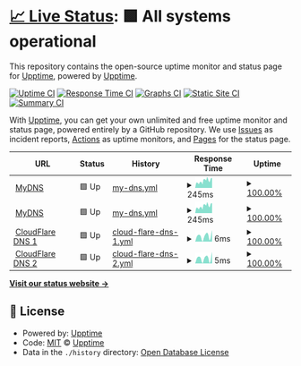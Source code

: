 # [📈 Live Status](https://chintan9.github.io/MyDNS): <!--live status--> **🟩 All systems operational**

This repository contains the open-source uptime monitor and status page for [Upptime](https://upptime.js.org), powered by [Upptime](https://github.com/upptime/upptime).

[![Uptime CI](https://github.com/chintan9/MyDNS/workflows/Uptime%20CI/badge.svg)](https://github.com/chintan9/MyDNS/actions?query=workflow%3A%22Uptime+CI%22)
[![Response Time CI](https://github.com/chintan9/MyDNS/workflows/Response%20Time%20CI/badge.svg)](https://github.com/chintan9/MyDNS/actions?query=workflow%3A%22Response+Time+CI%22)
[![Graphs CI](https://github.com/chintan9/MyDNS/workflows/Graphs%20CI/badge.svg)](https://github.com/chintan9/MyDNS/actions?query=workflow%3A%22Graphs+CI%22)
[![Static Site CI](https://github.com/chintan9/MyDNS/workflows/Static%20Site%20CI/badge.svg)](https://github.com/chintan9/MyDNS/actions?query=workflow%3A%22Static+Site+CI%22)
[![Summary CI](https://github.com/chintan9/MyDNS/workflows/Summary%20CI/badge.svg)](https://github.com/chintan9/MyDNS/actions?query=workflow%3A%22Summary+CI%22)

With [Upptime](https://upptime.js.org), you can get your own unlimited and free uptime monitor and status page, powered entirely by a GitHub repository. We use [Issues](https://github.com/upptime/upptime/issues) as incident reports, [Actions](https://github.com/chintan9/MyDNS/actions) as uptime monitors, and [Pages](https://demo.upptime.js.org) for the status page.

<!--start: status pages-->
<!-- This summary is generated by Upptime (https://github.com/upptime/upptime) -->
<!-- Do not edit this manually, your changes will be overwritten -->
<!-- prettier-ignore -->
| URL | Status | History | Response Time | Uptime |
| --- | ------ | ------- | ------------- | ------ |
| <img alt="" src="https://favicons.githubusercontent.com/dot.dnsc9.dynv6.net" height="13"> [MyDNS](https://dot.dnsc9.dynv6.net/login.html) | 🟩 Up | [my-dns.yml](https://github.com/chintan9/MyDNS/commits/HEAD/history/my-dns.yml) | <details><summary><img alt="Response time graph" src="./graphs/my-dns/response-time-week.png" height="20"> 245ms</summary><br><a href="https://chintan9.github.io/MyDNS/history/my-dns"><img alt="Response time 313" src="https://img.shields.io/endpoint?url=https%3A%2F%2Fraw.githubusercontent.com%2Fchintan9%2FMyDNS%2FHEAD%2Fapi%2Fmy-dns%2Fresponse-time.json"></a><br><a href="https://chintan9.github.io/MyDNS/history/my-dns"><img alt="24-hour response time 344" src="https://img.shields.io/endpoint?url=https%3A%2F%2Fraw.githubusercontent.com%2Fchintan9%2FMyDNS%2FHEAD%2Fapi%2Fmy-dns%2Fresponse-time-day.json"></a><br><a href="https://chintan9.github.io/MyDNS/history/my-dns"><img alt="7-day response time 245" src="https://img.shields.io/endpoint?url=https%3A%2F%2Fraw.githubusercontent.com%2Fchintan9%2FMyDNS%2FHEAD%2Fapi%2Fmy-dns%2Fresponse-time-week.json"></a><br><a href="https://chintan9.github.io/MyDNS/history/my-dns"><img alt="30-day response time 273" src="https://img.shields.io/endpoint?url=https%3A%2F%2Fraw.githubusercontent.com%2Fchintan9%2FMyDNS%2FHEAD%2Fapi%2Fmy-dns%2Fresponse-time-month.json"></a><br><a href="https://chintan9.github.io/MyDNS/history/my-dns"><img alt="1-year response time 313" src="https://img.shields.io/endpoint?url=https%3A%2F%2Fraw.githubusercontent.com%2Fchintan9%2FMyDNS%2FHEAD%2Fapi%2Fmy-dns%2Fresponse-time-year.json"></a></details> | <details><summary><a href="https://chintan9.github.io/MyDNS/history/my-dns">100.00%</a></summary><a href="https://chintan9.github.io/MyDNS/history/my-dns"><img alt="All-time uptime 99.83%" src="https://img.shields.io/endpoint?url=https%3A%2F%2Fraw.githubusercontent.com%2Fchintan9%2FMyDNS%2FHEAD%2Fapi%2Fmy-dns%2Fuptime.json"></a><br><a href="https://chintan9.github.io/MyDNS/history/my-dns"><img alt="24-hour uptime 100.00%" src="https://img.shields.io/endpoint?url=https%3A%2F%2Fraw.githubusercontent.com%2Fchintan9%2FMyDNS%2FHEAD%2Fapi%2Fmy-dns%2Fuptime-day.json"></a><br><a href="https://chintan9.github.io/MyDNS/history/my-dns"><img alt="7-day uptime 100.00%" src="https://img.shields.io/endpoint?url=https%3A%2F%2Fraw.githubusercontent.com%2Fchintan9%2FMyDNS%2FHEAD%2Fapi%2Fmy-dns%2Fuptime-week.json"></a><br><a href="https://chintan9.github.io/MyDNS/history/my-dns"><img alt="30-day uptime 100.00%" src="https://img.shields.io/endpoint?url=https%3A%2F%2Fraw.githubusercontent.com%2Fchintan9%2FMyDNS%2FHEAD%2Fapi%2Fmy-dns%2Fuptime-month.json"></a><br><a href="https://chintan9.github.io/MyDNS/history/my-dns"><img alt="1-year uptime 99.83%" src="https://img.shields.io/endpoint?url=https%3A%2F%2Fraw.githubusercontent.com%2Fchintan9%2FMyDNS%2FHEAD%2Fapi%2Fmy-dns%2Fuptime-year.json"></a></details>
| <img alt="" src="https://favicons.githubusercontent.com/dnsc9.dynv6.net" height="13"> [MyDNS](https://dnsc9.dynv6.net/login.html) | 🟩 Up | [my-dns.yml](https://github.com/chintan9/MyDNS/commits/HEAD/history/my-dns.yml) | <details><summary><img alt="Response time graph" src="./graphs/my-dns/response-time-week.png" height="20"> 245ms</summary><br><a href="https://chintan9.github.io/MyDNS/history/my-dns"><img alt="Response time 313" src="https://img.shields.io/endpoint?url=https%3A%2F%2Fraw.githubusercontent.com%2Fchintan9%2FMyDNS%2FHEAD%2Fapi%2Fmy-dns%2Fresponse-time.json"></a><br><a href="https://chintan9.github.io/MyDNS/history/my-dns"><img alt="24-hour response time 344" src="https://img.shields.io/endpoint?url=https%3A%2F%2Fraw.githubusercontent.com%2Fchintan9%2FMyDNS%2FHEAD%2Fapi%2Fmy-dns%2Fresponse-time-day.json"></a><br><a href="https://chintan9.github.io/MyDNS/history/my-dns"><img alt="7-day response time 245" src="https://img.shields.io/endpoint?url=https%3A%2F%2Fraw.githubusercontent.com%2Fchintan9%2FMyDNS%2FHEAD%2Fapi%2Fmy-dns%2Fresponse-time-week.json"></a><br><a href="https://chintan9.github.io/MyDNS/history/my-dns"><img alt="30-day response time 273" src="https://img.shields.io/endpoint?url=https%3A%2F%2Fraw.githubusercontent.com%2Fchintan9%2FMyDNS%2FHEAD%2Fapi%2Fmy-dns%2Fresponse-time-month.json"></a><br><a href="https://chintan9.github.io/MyDNS/history/my-dns"><img alt="1-year response time 313" src="https://img.shields.io/endpoint?url=https%3A%2F%2Fraw.githubusercontent.com%2Fchintan9%2FMyDNS%2FHEAD%2Fapi%2Fmy-dns%2Fresponse-time-year.json"></a></details> | <details><summary><a href="https://chintan9.github.io/MyDNS/history/my-dns">100.00%</a></summary><a href="https://chintan9.github.io/MyDNS/history/my-dns"><img alt="All-time uptime 99.83%" src="https://img.shields.io/endpoint?url=https%3A%2F%2Fraw.githubusercontent.com%2Fchintan9%2FMyDNS%2FHEAD%2Fapi%2Fmy-dns%2Fuptime.json"></a><br><a href="https://chintan9.github.io/MyDNS/history/my-dns"><img alt="24-hour uptime 100.00%" src="https://img.shields.io/endpoint?url=https%3A%2F%2Fraw.githubusercontent.com%2Fchintan9%2FMyDNS%2FHEAD%2Fapi%2Fmy-dns%2Fuptime-day.json"></a><br><a href="https://chintan9.github.io/MyDNS/history/my-dns"><img alt="7-day uptime 100.00%" src="https://img.shields.io/endpoint?url=https%3A%2F%2Fraw.githubusercontent.com%2Fchintan9%2FMyDNS%2FHEAD%2Fapi%2Fmy-dns%2Fuptime-week.json"></a><br><a href="https://chintan9.github.io/MyDNS/history/my-dns"><img alt="30-day uptime 100.00%" src="https://img.shields.io/endpoint?url=https%3A%2F%2Fraw.githubusercontent.com%2Fchintan9%2FMyDNS%2FHEAD%2Fapi%2Fmy-dns%2Fuptime-month.json"></a><br><a href="https://chintan9.github.io/MyDNS/history/my-dns"><img alt="1-year uptime 99.83%" src="https://img.shields.io/endpoint?url=https%3A%2F%2Fraw.githubusercontent.com%2Fchintan9%2FMyDNS%2FHEAD%2Fapi%2Fmy-dns%2Fuptime-year.json"></a></details>
| <img alt="" src="https://favicons.githubusercontent.com/null" height="13"> [CloudFlare DNS 1](1.1.1.1) | 🟩 Up | [cloud-flare-dns-1.yml](https://github.com/chintan9/MyDNS/commits/HEAD/history/cloud-flare-dns-1.yml) | <details><summary><img alt="Response time graph" src="./graphs/cloud-flare-dns-1/response-time-week.png" height="20"> 6ms</summary><br><a href="https://chintan9.github.io/MyDNS/history/cloud-flare-dns-1"><img alt="Response time 9" src="https://img.shields.io/endpoint?url=https%3A%2F%2Fraw.githubusercontent.com%2Fchintan9%2FMyDNS%2FHEAD%2Fapi%2Fcloud-flare-dns-1%2Fresponse-time.json"></a><br><a href="https://chintan9.github.io/MyDNS/history/cloud-flare-dns-1"><img alt="24-hour response time 10" src="https://img.shields.io/endpoint?url=https%3A%2F%2Fraw.githubusercontent.com%2Fchintan9%2FMyDNS%2FHEAD%2Fapi%2Fcloud-flare-dns-1%2Fresponse-time-day.json"></a><br><a href="https://chintan9.github.io/MyDNS/history/cloud-flare-dns-1"><img alt="7-day response time 6" src="https://img.shields.io/endpoint?url=https%3A%2F%2Fraw.githubusercontent.com%2Fchintan9%2FMyDNS%2FHEAD%2Fapi%2Fcloud-flare-dns-1%2Fresponse-time-week.json"></a><br><a href="https://chintan9.github.io/MyDNS/history/cloud-flare-dns-1"><img alt="30-day response time 6" src="https://img.shields.io/endpoint?url=https%3A%2F%2Fraw.githubusercontent.com%2Fchintan9%2FMyDNS%2FHEAD%2Fapi%2Fcloud-flare-dns-1%2Fresponse-time-month.json"></a><br><a href="https://chintan9.github.io/MyDNS/history/cloud-flare-dns-1"><img alt="1-year response time 9" src="https://img.shields.io/endpoint?url=https%3A%2F%2Fraw.githubusercontent.com%2Fchintan9%2FMyDNS%2FHEAD%2Fapi%2Fcloud-flare-dns-1%2Fresponse-time-year.json"></a></details> | <details><summary><a href="https://chintan9.github.io/MyDNS/history/cloud-flare-dns-1">100.00%</a></summary><a href="https://chintan9.github.io/MyDNS/history/cloud-flare-dns-1"><img alt="All-time uptime 100.00%" src="https://img.shields.io/endpoint?url=https%3A%2F%2Fraw.githubusercontent.com%2Fchintan9%2FMyDNS%2FHEAD%2Fapi%2Fcloud-flare-dns-1%2Fuptime.json"></a><br><a href="https://chintan9.github.io/MyDNS/history/cloud-flare-dns-1"><img alt="24-hour uptime 100.00%" src="https://img.shields.io/endpoint?url=https%3A%2F%2Fraw.githubusercontent.com%2Fchintan9%2FMyDNS%2FHEAD%2Fapi%2Fcloud-flare-dns-1%2Fuptime-day.json"></a><br><a href="https://chintan9.github.io/MyDNS/history/cloud-flare-dns-1"><img alt="7-day uptime 100.00%" src="https://img.shields.io/endpoint?url=https%3A%2F%2Fraw.githubusercontent.com%2Fchintan9%2FMyDNS%2FHEAD%2Fapi%2Fcloud-flare-dns-1%2Fuptime-week.json"></a><br><a href="https://chintan9.github.io/MyDNS/history/cloud-flare-dns-1"><img alt="30-day uptime 100.00%" src="https://img.shields.io/endpoint?url=https%3A%2F%2Fraw.githubusercontent.com%2Fchintan9%2FMyDNS%2FHEAD%2Fapi%2Fcloud-flare-dns-1%2Fuptime-month.json"></a><br><a href="https://chintan9.github.io/MyDNS/history/cloud-flare-dns-1"><img alt="1-year uptime 100.00%" src="https://img.shields.io/endpoint?url=https%3A%2F%2Fraw.githubusercontent.com%2Fchintan9%2FMyDNS%2FHEAD%2Fapi%2Fcloud-flare-dns-1%2Fuptime-year.json"></a></details>
| <img alt="" src="https://favicons.githubusercontent.com/null" height="13"> [CloudFlare DNS 2](1.0.0.1) | 🟩 Up | [cloud-flare-dns-2.yml](https://github.com/chintan9/MyDNS/commits/HEAD/history/cloud-flare-dns-2.yml) | <details><summary><img alt="Response time graph" src="./graphs/cloud-flare-dns-2/response-time-week.png" height="20"> 5ms</summary><br><a href="https://chintan9.github.io/MyDNS/history/cloud-flare-dns-2"><img alt="Response time 5" src="https://img.shields.io/endpoint?url=https%3A%2F%2Fraw.githubusercontent.com%2Fchintan9%2FMyDNS%2FHEAD%2Fapi%2Fcloud-flare-dns-2%2Fresponse-time.json"></a><br><a href="https://chintan9.github.io/MyDNS/history/cloud-flare-dns-2"><img alt="24-hour response time 10" src="https://img.shields.io/endpoint?url=https%3A%2F%2Fraw.githubusercontent.com%2Fchintan9%2FMyDNS%2FHEAD%2Fapi%2Fcloud-flare-dns-2%2Fresponse-time-day.json"></a><br><a href="https://chintan9.github.io/MyDNS/history/cloud-flare-dns-2"><img alt="7-day response time 5" src="https://img.shields.io/endpoint?url=https%3A%2F%2Fraw.githubusercontent.com%2Fchintan9%2FMyDNS%2FHEAD%2Fapi%2Fcloud-flare-dns-2%2Fresponse-time-week.json"></a><br><a href="https://chintan9.github.io/MyDNS/history/cloud-flare-dns-2"><img alt="30-day response time 5" src="https://img.shields.io/endpoint?url=https%3A%2F%2Fraw.githubusercontent.com%2Fchintan9%2FMyDNS%2FHEAD%2Fapi%2Fcloud-flare-dns-2%2Fresponse-time-month.json"></a><br><a href="https://chintan9.github.io/MyDNS/history/cloud-flare-dns-2"><img alt="1-year response time 5" src="https://img.shields.io/endpoint?url=https%3A%2F%2Fraw.githubusercontent.com%2Fchintan9%2FMyDNS%2FHEAD%2Fapi%2Fcloud-flare-dns-2%2Fresponse-time-year.json"></a></details> | <details><summary><a href="https://chintan9.github.io/MyDNS/history/cloud-flare-dns-2">100.00%</a></summary><a href="https://chintan9.github.io/MyDNS/history/cloud-flare-dns-2"><img alt="All-time uptime 100.00%" src="https://img.shields.io/endpoint?url=https%3A%2F%2Fraw.githubusercontent.com%2Fchintan9%2FMyDNS%2FHEAD%2Fapi%2Fcloud-flare-dns-2%2Fuptime.json"></a><br><a href="https://chintan9.github.io/MyDNS/history/cloud-flare-dns-2"><img alt="24-hour uptime 100.00%" src="https://img.shields.io/endpoint?url=https%3A%2F%2Fraw.githubusercontent.com%2Fchintan9%2FMyDNS%2FHEAD%2Fapi%2Fcloud-flare-dns-2%2Fuptime-day.json"></a><br><a href="https://chintan9.github.io/MyDNS/history/cloud-flare-dns-2"><img alt="7-day uptime 100.00%" src="https://img.shields.io/endpoint?url=https%3A%2F%2Fraw.githubusercontent.com%2Fchintan9%2FMyDNS%2FHEAD%2Fapi%2Fcloud-flare-dns-2%2Fuptime-week.json"></a><br><a href="https://chintan9.github.io/MyDNS/history/cloud-flare-dns-2"><img alt="30-day uptime 100.00%" src="https://img.shields.io/endpoint?url=https%3A%2F%2Fraw.githubusercontent.com%2Fchintan9%2FMyDNS%2FHEAD%2Fapi%2Fcloud-flare-dns-2%2Fuptime-month.json"></a><br><a href="https://chintan9.github.io/MyDNS/history/cloud-flare-dns-2"><img alt="1-year uptime 100.00%" src="https://img.shields.io/endpoint?url=https%3A%2F%2Fraw.githubusercontent.com%2Fchintan9%2FMyDNS%2FHEAD%2Fapi%2Fcloud-flare-dns-2%2Fuptime-year.json"></a></details>

<!--end: status pages-->

[**Visit our status website →**](https://chintan9.github.io/MyDNS)

## 📄 License

- Powered by: [Upptime](https://github.com/upptime/upptime)
- Code: [MIT](./LICENSE) © [Upptime](https://upptime.js.org)
- Data in the `./history` directory: [Open Database License](https://opendatacommons.org/licenses/odbl/1-0/)
